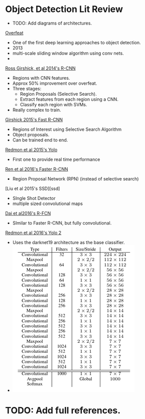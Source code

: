 # Object Detection Lit Review

- TODO: Add diagrams of architectures.

[Overfeat][overfeat]
- One of the first deep learning approaches to object detection.
- 2013
- multi-scale sliding window algorithm using conv nets.
-

[Ross Girshick, et al 2014's R-CNN][rcnn]
- Regions with CNN features.
- Approx 50% improvement over overfeat.
- Three stages:
    - Region Proposals (Selective Search).
    - Extract features from each region using a CNN.
    - Classify each region with SVMs.
- Really complex to train.


[Girshick 2015's Fast R-CNN][fast_rcnn]
- Regions of Interest using Selective Search Algorithm
- Object proposals.
- Can be trained end to end.


[Redmon et al 2015's Yolo][yolo]
- First one to provide real time performance

[Ren et al 2016's Faster R-CNN][faster_rcnn]
- Region Proposal Network (RPN) (instead of selective search)


[Liu et al 2015's SSD][ssd]
- SIngle Shot Detector
- multiple sized convolutional maps

[Dai et al2016's R-FCN][rfcn]
- SImilar to Faster R-CNN, but fully convolutional.


[Redmon et al 2016's Yolo 2][yolo2]
- Uses the darknet19 architecture as the base classifier.
- ![Image of darknet19 layers](ZZZ_IMAGES_DIR/darknet_19_layers.jpg)

# TODO: Add full references.

[overfeat]: https://arxiv.org/abs/1312.6229
[rcnn]: https://arxiv.org/abs/1311.2524
[fast_rcnn]: https://arxiv.org/abs/1504.08083
[yolo]: https://arxiv.org/abs/1506.02640
[faster_rcnn]: https://arxiv.org/abs/1506.01497
[rfcn]: https://arxiv.org/abs/1605.06409
[yolo2]: http://
